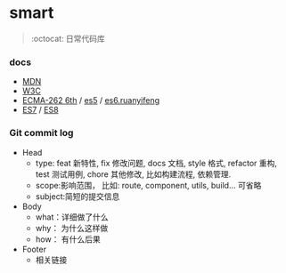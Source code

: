 # smart
> :octocat: 日常代码库
### docs

- [MDN](https://developer.mozilla.org/zh-CN/)
- [W3C](https://www.w3.org/TR/)
- [ECMA-262 6th](https://www.ecma-international.org/ecma-262/6.0/) / [es5](https://yanhaijing.com/es5/) / [es6.ruanyifeng](http://es6.ruanyifeng.com/)
- [ES7](http://www.ecma-international.org/ecma-262/7.0/index.html) / [ES8](http://www.ecma-international.org/ecma-262/8.0/index.html)

### Git commit log
* Head
  * type: feat 新特性, fix 修改问题, docs 文档, style 格式, refactor 重构, test 测试用例, chore 其他修改, 比如构建流程, 依赖管理.
  * scope:影响范围， 比如: route, component, utils, build... 可省略
  * subject:简短的提交信息
* Body
  * what：详细做了什么
  * why： 为什么这样做
  * how： 有什么后果
* Footer
  * 相关链接
